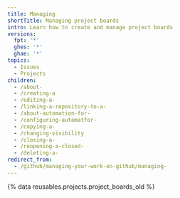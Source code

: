 ```yaml
---
title: Managing 
shortTitle: Managing project boards
intro: Learn how to create and manage project boards
versions:
  fpt: '*'
  ghes: '*'
  ghae: '*'
topics:
  - Issues
  - Projects
children:
  - /about-
  - /creating-a
  - /editing-a-
  - /linking-a-repository-to-a-
  - /about-automation-for-
  - /configuring-automatfor-
  - /copying-a-
  - /changing-visibility
  - /closing-a-
  - /reopening-a-closed-
  - /deleting-a-
redirect_from:
  - /github/managing-your-work-on-github/managing-
---
```


{% data reusables.projects.project_boards_old %}
